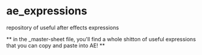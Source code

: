 # ae_expressions
repository of useful after effects expressions

** in the _master-sheet file, you'll find a whole shitton of useful expressions that you can copy and paste into AE! **
